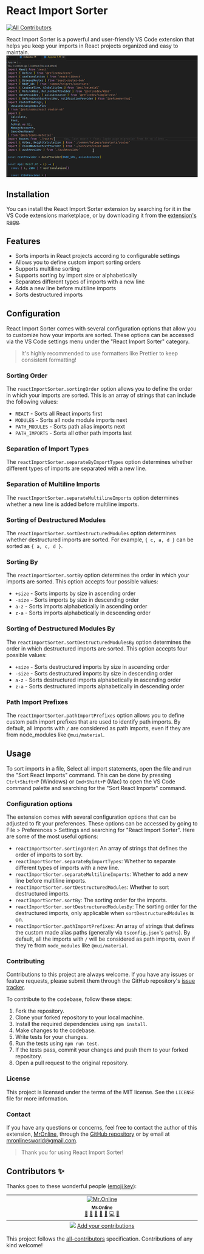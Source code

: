 # React Import Sorter
<!-- ALL-CONTRIBUTORS-BADGE:START - Do not remove or modify this section -->
[![All Contributors](https://img.shields.io/badge/all_contributors-1-orange.svg?style=flat-square)](#contributors-)
<!-- ALL-CONTRIBUTORS-BADGE:END -->

React Import Sorter is a powerful and user-friendly VS Code extension that helps you keep your imports in React projects organized and easy to maintain.
![Quick Demo](https://github.com/Mr0nline/React-Import-Sorter/blob/main/react-import-sorter.gif?raw=true)

## Installation

You can install the React Import Sorter extension by searching for it in the VS Code extensions marketplace, or by downloading it from the [extension's page](https://marketplace.visualstudio.com/items?itemName=MrOnline.react-import-sorter).

## Features

- Sorts imports in React projects according to configurable settings
- Allows you to define custom import sorting orders
- Supports multiline sorting
- Supports sorting by import size or alphabetically
- Separates different types of imports with a new line
- Adds a new line before multiline imports
- Sorts destructured imports

## Configuration

React Import Sorter comes with several configuration options that allow you to customize how your imports are sorted. These options can be accessed via the VS Code settings menu under the "React Import Sorter" category.

> It's highly recommended to use formatters like Prettier to keep consistent formatting!

### Sorting Order

The `reactImportSorter.sortingOrder` option allows you to define the order in which your imports are sorted. This is an array of strings that can include the following values:

- `REACT` - Sorts all React imports first
- `MODULES` - Sorts all node module imports next
- `PATH_MODULES` - Sorts path alias imports next
- `PATH_IMPORTS` - Sorts all other path imports last

### Separation of Import Types

The `reactImportSorter.separateByImportTypes` option determines whether different types of imports are separated with a new line.

### Separation of Multiline Imports

The `reactImportSorter.separateMultilineImports` option determines whether a new line is added before multiline imports.

### Sorting of Destructured Modules

The `reactImportSorter.sortDestructuredModules` option determines whether destructured imports are sorted. For example, `{ c, a, d }` can be sorted as `{ a, c, d }`.

### Sorting By

The `reactImportSorter.sortBy` option determines the order in which your imports are sorted. This option accepts four possible values:

- `+size` - Sorts imports by size in ascending order
- `-size` - Sorts imports by size in descending order
- `a-z` - Sorts imports alphabetically in ascending order
- `z-a` - Sorts imports alphabetically in descending order

### Sorting of Destructured Modules By

The `reactImportSorter.sortDestructuredModulesBy` option determines the order in which destructured imports are sorted. This option accepts four possible values:

- `+size` - Sorts destructured imports by size in ascending order
- `-size` - Sorts destructured imports by size in descending order
- `a-z` - Sorts destructured imports alphabetically in ascending order
- `z-a` - Sorts destructured imports alphabetically in descending order

### Path Import Prefixes

The `reactImportSorter.pathImportPrefixes` option allows you to define custom path import prefixes that are used to identify path imports. By default, all imports with `/` are considered as path imports, even if they are from node_modules like `@mui/material`.

## Usage

To sort imports in a file, Select all import statements, open the file and run the "Sort React Imports" command. This can be done by pressing `Ctrl+Shift+P` (Windows) or `Cmd+Shift+P` (Mac) to open the VS Code command palette and searching for the "Sort React Imports" command.

### Configuration options

The extension comes with several configuration options that can be adjusted to fit your preferences. These options can be accessed by going to File > Preferences > Settings and searching for "React Import Sorter". Here are some of the most useful options:

- `reactImportSorter.sortingOrder`: An array of strings that defines the order of imports to sort by.
- `reactImportSorter.separateByImportTypes`: Whether to separate different types of imports with a new line.
- `reactImportSorter.separateMultilineImports`: Whether to add a new line before multiline imports.
- `reactImportSorter.sortDestructuredModules`: Whether to sort destructured imports.
- `reactImportSorter.sortBy`: The sorting order for the imports.
- `reactImportSorter.sortDestructuredModulesBy`: The sorting order for the destructured imports, only applicable when `sortDestructuredModules` is on.
- `reactImportSorter.pathImportPrefixes`: An array of strings that defines the custom made alias paths (generally via `tsconfig.json`'s `paths`). By default, all the imports with `/` will be considered as path imports, even if they're from `node_modules` like `@mui/material`.

### Contributing

Contributions to this project are always welcome. If you have any issues or feature requests, please submit them through the GitHub repository's [issue tracker](https://github.com/Mr0nline/React-Import-Sorter/issues).

To contribute to the codebase, follow these steps:

1. Fork the repository.
2. Clone your forked repository to your local machine.
3. Install the required dependencies using `npm install`.
4. Make changes to the codebase.
5. Write tests for your changes.
6. Run the tests using `npm run test`.
7. If the tests pass, commit your changes and push them to your forked repository.
8. Open a pull request to the original repository.

### License

This project is licensed under the terms of the MIT license. See the `LICENSE` file for more information.

### Contact

If you have any questions or concerns, feel free to contact the author of this extension, [MrOnline](https://github.com/Mr0nline), through the [GitHub repository](https://github.com/Mr0nline/React-Import-Sorter) or by email at mronlinesworld@gmail.com.

> Thank you for using React Import Sorter!

## Contributors ✨

Thanks goes to these wonderful people ([emoji key](https://allcontributors.org/docs/en/emoji-key)):

<!-- ALL-CONTRIBUTORS-LIST:START - Do not remove or modify this section -->
<!-- prettier-ignore-start -->
<!-- markdownlint-disable -->
<table>
  <tbody>
    <tr>
      <td align="center" valign="top" width="14.28%"><a href="https://github.com/Mr0nline"><img src="https://avatars.githubusercontent.com/u/57582883?v=4?s=100" width="100px;" alt="Mr.Online"/><br /><sub><b>Mr.Online</b></sub></a><br /><a href="#ideas-Mr0nline" title="Ideas, Planning, & Feedback">🤔</a> <a href="#maintenance-Mr0nline" title="Maintenance">🚧</a> <a href="#question-Mr0nline" title="Answering Questions">💬</a> <a href="#design-Mr0nline" title="Design">🎨</a> <a href="https://github.com/Mr0nline/React-Import-Sorter/issues?q=author%3AMr0nline" title="Bug reports">🐛</a> <a href="https://github.com/Mr0nline/React-Import-Sorter/commits?author=Mr0nline" title="Code">💻</a> <a href="https://github.com/Mr0nline/React-Import-Sorter/commits?author=Mr0nline" title="Documentation">📖</a></td>
    </tr>
  </tbody>
  <tfoot>
    <tr>
      <td align="center" size="13px" colspan="7">
        <img src="https://raw.githubusercontent.com/all-contributors/all-contributors-cli/1b8533af435da9854653492b1327a23a4dbd0a10/assets/logo-small.svg">
          <a href="https://all-contributors.js.org/docs/en/bot/usage">Add your contributions</a>
        </img>
      </td>
    </tr>
  </tfoot>
</table>

<!-- markdownlint-restore -->
<!-- prettier-ignore-end -->

<!-- ALL-CONTRIBUTORS-LIST:END -->

This project follows the [all-contributors](https://github.com/all-contributors/all-contributors) specification. Contributions of any kind welcome!